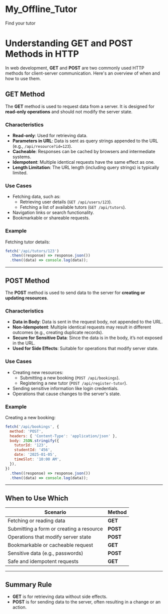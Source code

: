 # My_Offline_Tutor
Find your tutor


# Understanding GET and POST Methods in HTTP

In web development, **GET** and **POST** are two commonly used HTTP methods for client-server communication. Here's an overview of when and how to use them.

## **GET Method**
The **GET** method is used to request data from a server. It is designed for **read-only operations** and should not modify the server state.

### Characteristics
- **Read-only**: Used for retrieving data.
- **Parameters in URL**: Data is sent as query strings appended to the URL (e.g., `/api/resource?id=123`).
- **Cacheable**: Responses can be cached by browsers and intermediate systems.
- **Idempotent**: Multiple identical requests have the same effect as one.
- **Length Limitation**: The URL length (including query strings) is typically limited.

### Use Cases
- Fetching data, such as:
  - Retrieving user details (`GET /api/users/123`).
  - Fetching a list of available tutors (`GET /api/tutors`).
- Navigation links or search functionality.
- Bookmarkable or shareable requests.

### Example
Fetching tutor details:
```javascript
fetch('/api/tutors/123')
  .then((response) => response.json())
  .then((data) => console.log(data));
```

---

## **POST Method**
The **POST** method is used to send data to the server for **creating or updating resources**.

### Characteristics
- **Data in Body**: Data is sent in the request body, not appended to the URL.
- **Non-Idempotent**: Multiple identical requests may result in different outcomes (e.g., creating duplicate records).
- **Secure for Sensitive Data**: Since the data is in the body, it’s not exposed in the URL.
- **Used for Side Effects**: Suitable for operations that modify server state.

### Use Cases
- Creating new resources:
  - Submitting a new booking (`POST /api/bookings`).
  - Registering a new tutor (`POST /api/register-tutor`).
- Sending sensitive information like login credentials.
- Operations that cause changes to the server's state.

### Example
Creating a new booking:
```javascript
fetch('/api/bookings', {
  method: 'POST',
  headers: { 'Content-Type': 'application/json' },
  body: JSON.stringify({
    tutorId: '123',
    studentId: '456',
    date: '2025-01-05',
    timeSlot: '10:00 AM',
  }),
})
  .then((response) => response.json())
  .then((data) => console.log(data));
```

---

## **When to Use Which**

| **Scenario**                              | **Method** |
|-------------------------------------------|------------|
| Fetching or reading data                  | **GET**    |
| Submitting a form or creating a resource  | **POST**   |
| Operations that modify server state       | **POST**   |
| Bookmarkable or cacheable request         | **GET**    |
| Sensitive data (e.g., passwords)          | **POST**   |
| Safe and idempotent requests              | **GET**    |

---

## **Summary Rule**
- **GET** is for retrieving data without side effects.  
- **POST** is for sending data to the server, often resulting in a change or an action.
